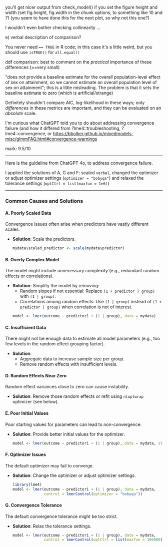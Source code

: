 you'll get nicer output from check_model() if you set the figure height and width (set fig.height, fig.width in the chunk options, to something like 10 and 7) (you seem to have done this for the next plot, so why not this one?)

I wouldn't even bother checking collinearity ...

e) verbal description of comparison?

You never need `== TRUE` in R code; in this case it's a little weird, but you should use `isTRUE()` for `all.equal()`

ddf comparison: best to comment on the *practical* importance of these differences (==very small)

"does not provide a baseline estimate for the overall population-level effect of sex on attainment, so we cannot estimate an overall population level of sex on attainment"; this is a little misleading. The problem is that it sets the baseline estimate to zero (which is artificial/strange)

Definitely shouldn't compare AIC, log-likelihood in these ways; only *differences* in these metrics are important, and they can be evaluated on an *absolute* scale.

I'm curious what ChatGPT told you to do about addressing convergence failure (and how it differed from ?lme4::troubleshooting, ?lme4::convergence, or https://bbolker.github.io/mixedmodels-misc/glmmFAQ.html#convergence-warnings

mark: 9.5/10


---

Here is the guideline from ChatGPT 4o, to address convergence failure. 

I applied the solutions of A, G and F: scaled `verbal`, changed the optimizer or adjust optimizer settings (`optimizer = "bobyqa"`) and relaxed the tolerance settings (`optCtrl = list(maxfun = 1e6)`)

---
### **Common Causes and Solutions**

#### **A. Poorly Scaled Data**
Convergence issues often arise when predictors have vastly different scales.
- **Solution**: Scale the predictors.
  ```R
  mydata$scaled_predictor <- scale(mydata$predictor)
  ```

#### **B. Overly Complex Model**
The model might include unnecessary complexity (e.g., redundant random effects or correlations).
- **Solution**: Simplify the model by removing:
  - Random slopes if not essential: Replace `(1 + predictor | group)` with `(1 | group)`.
  - Correlations among random effects: Use `(1 | group)` instead of `(1 + predictor | group)` when correlation is not of interest.
  ```R
  model <- lmer(outcome ~ predictor1 + (1 | group), data = mydata)
  ```

#### **C. Insufficient Data**
There might not be enough data to estimate all model parameters (e.g., too few levels in the random effect grouping factor).
- **Solution**:
  - Aggregate data to increase sample size per group.
  - Remove random effects with insufficient levels.

#### **D. Random Effects Near Zero**
Random effect variances close to zero can cause instability.
- **Solution**: Remove those random effects or refit using `nloptwrap` optimizer (see below).

#### **E. Poor Initial Values**
Poor starting values for parameters can lead to non-convergence.
- **Solution**: Provide better initial values for the optimizer.
  ```R
  model <- lmer(outcome ~ predictor1 + (1 | group), data = mydata, start = list(...))
  ```

#### **F. Optimizer Issues**
The default optimizer may fail to converge.
- **Solution**: Change the optimizer or adjust optimizer settings.
  ```R
  library(lme4)
  model <- lmer(outcome ~ predictor1 + (1 | group), data = mydata,
                control = lmerControl(optimizer = "bobyqa"))
  ```

#### **G. Convergence Tolerance**
The default convergence tolerance might be too strict.
- **Solution**: Relax the tolerance settings.
  ```R
  model <- lmer(outcome ~ predictor1 + (1 | group), data = mydata,
                control = lmerControl(optCtrl = list(maxfun = 100000)))
  ```
